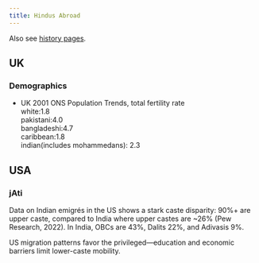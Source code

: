 ```yaml
---
title: Hindus Abroad
---
```


Also see [history pages](../../history/).
        
## UK
### Demographics
- UK 2001 ONS Population Trends, total fertility rate  
    white:1.8  
    pakistani:4.0  
    bangladeshi:4.7  
    caribbean:1.8  
    indian(includes mohammedans): 2.3

## USA
### jAti
Data on Indian emigrés in the US shows a stark caste disparity: 90%+ are upper caste, compared to India where upper castes are ~26% (Pew Research, 2022). In India, OBCs are 43%, Dalits 22%, and Adivasis 9%. 

US migration patterns favor the privileged—education and economic barriers limit lower-caste mobility. 
